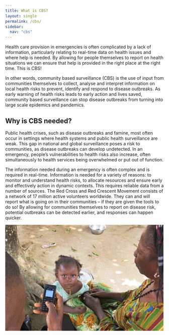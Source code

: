 ```yaml
---
title: What is CBS?
layout: single
permalink: /cbs/
sidebar:
  nav: "cbs"
---
```


Health care provision in emergencies is often complicated by a lack of information, particularly relating to real-time data on health issues and where help is needed. By allowing for people themselves to report on health situations we can ensure that help is provided in the right place at the right time. This is CBS!

In other words, community based surveillance (CBS) is the use of input from communities themselves to collect, analyse and interpret information on local health risks to prevent, identify and respond to disease outbreaks. As early warning of health risks leads to early action and lives saved, community based surveillance can stop disease outbreaks from turning into large scale epidemics and pandemics.

## Why is CBS needed?

Public health crises, such as disease outbreaks and famine, most often occur in settings where health systems and public health surveillance are weak. This gap in national and global surveillance poses a risk to communities, as disease outbreaks can develop undetected. In an emergency, people’s vulnerabilities to health risks also increase, often simultaneously to health services being overwhelmed or put out of function.

The information needed during an emergency is often complex and is required in real-time. Information is needed for a variety of reasons: to monitor and understand health risks, to allocate resources and ensure early and effectively action in dynamic contexts. This requires reliable data from a number of sources. The Red Cross and Red Crescent Movement consists of a network of 17 million active volunteers worldwide. They can and will report what is going on in their communities – if they are given the tools to do so! By allowing for communities themselves to report on disease risk, potential outbreaks can be detected earlier, and responses can happen quicker.

![Skjermbilde.PNG](https://github.com/eprom/cbs/blob/gh-pages/assets/images/Skjermbilde.PNG)

